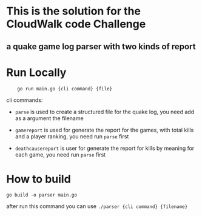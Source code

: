 # This is the solution for the CloudWalk code Challenge
## a quake game log parser with two kinds of report

# Run Locally

```
    go run main.go {cli command} {file}
```

cli commands:
- `parse` is used to create a structured file for the quake log, you need add as a argument the filename

- `gamereport` is used for generate the report for the games, with total kills and a player ranking, you need run `parse` first

- `deathcausereport` is user for generate the report for kills by meaning for each game, you need run `parse` first

# How to build

```
go build -o parser main.go 
```
after run this command you can use `./parser {cli command} {filename}`
